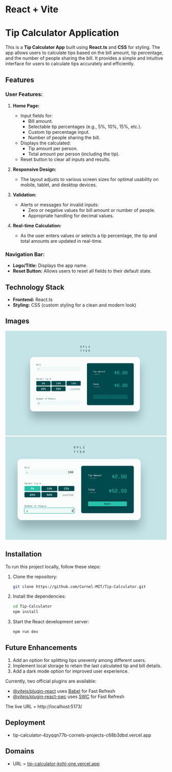 # React + Vite

# Tip Calculator Application

This is a **Tip Calculator App** built using **React.ts** and **CSS** for styling. The app allows users to calculate tips based on the bill amount, tip percentage, and the number of people sharing the bill. It provides a simple and intuitive interface for users to calculate tips accurately and efficiently.

## Features

### User Features:
1. **Home Page:**
   - Input fields for:
     - Bill amount.
     - Selectable tip percentages (e.g., 5%, 10%, 15%, etc.).
     - Custom tip percentage input.
     - Number of people sharing the bill.
   - Displays the calculated:
     - Tip amount per person.
     - Total amount per person (including the tip).
   - Reset button to clear all inputs and results.

2. **Responsive Design:**
   - The layout adjusts to various screen sizes for optimal usability on mobile, tablet, and desktop devices.

3. **Validation:**
   - Alerts or messages for invalid inputs:
     - Zero or negative values for bill amount or number of people.
     - Appropriate handling for decimal values.

4. **Real-time Calculation:**
   - As the user enters values or selects a tip percentage, the tip and total amounts are updated in real-time.

### Navigation Bar:
- **Logo/Title:** Displays the app name.
- **Reset Button:** Allows users to reset all fields to their default state.

## Technology Stack
- **Frontend:** React.ts
- **Styling:** CSS (custom styling for a clean and modern look)

## Images

![Tip Calculator Main Screen](src/images/TipCalculator.PNG)
![Tip Calculation Results](src/images/TipCalculatorResults.PNG)

## Installation

To run this project locally, follow these steps:

1. Clone the repository:
   ```bash
   git clone https://github.com/Cornel-MIT/Tip-Calculator.git
   ```

2. Install the dependencies:
   ```bash
   cd Tip-Calculator
   npm install
   ```

3. Start the React development server:
   ```bash
   npm run dev
   ```

## Future Enhancements
1. Add an option for splitting tips unevenly among different users.
2. Implement local storage to retain the last calculated tip and bill details.
3. Add a dark mode option for improved user experience.



Currently, two official plugins are available:

- [@vitejs/plugin-react](https://github.com/vitejs/vite-plugin-react/blob/main/packages/plugin-react/README.md) uses [Babel](https://babeljs.io/) for Fast Refresh
- [@vitejs/plugin-react-swc](https://github.com/vitejs/vite-plugin-react-swc) uses [SWC](https://swc.rs/) for Fast Refresh


The live URL = http://localhost:5173/

## Deployment
- tip-calculator-4zyqqn77b-cornels-projects-c68b3dbd.vercel.app

## Domains
- URL = [tip-calculator-kohl-one.vercel.app](https://tip-calculator-kohl-one.vercel.app/)